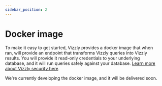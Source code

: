 ```yaml
---
sidebar_position: 2
---
```


# Docker image

To make it easy to get started, Vizzly provides a docker image that when ran, will provide an endpoint that transforms Vizzly queries into Vizzly results. You will provide it read-only credentials to your underlying database, and it will run queries safely against your database. [Learn more about Vizzly security here](/docs/security).

We're currently developing the docker image, and it will be delivered soon.